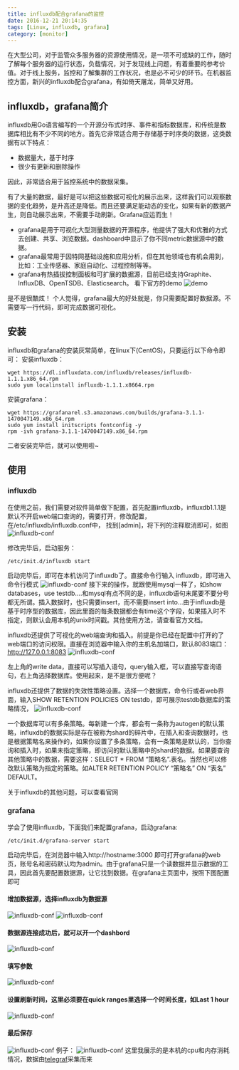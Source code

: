 ```yaml
---
title: influxdb配合grafana的监控
date: 2016-12-21 20:14:35
tags: [Linux, influxdb, grafana]
category: [monitor]
---
```


在大型公司，对于监管众多服务器的资源使用情况，是一项不可或缺的工作，随时了解每个服务器的运行状态，负载情况，对于发现线上问题，有着重要的参考价值。对于线上服务，监控和了解集群的工作状况，也是必不可少的环节。在机器监控方面，新兴的influxdb配合grafana，有如倚天屠龙，简单又好用。
<!--more-->

## influxdb，grafana简介
influxdb用Go语言编写的一个开源分布式时序、事件和指标数据库，和传统是数据库相比有不少不同的地方。首先它非常适合用于存储基于时序类的数据，这类数据有以下特点：

* 数据量大，基于时序
* 很少有更新和删除操作

因此，非常适合用于监控系统中的数据采集。

有了大量的数据，最好是可以把这些数据可视化的展示出来，这样我们可以观察数据的变化趋势，是升高还是降低。而且还要满足能动态的变化，如果有新的数据产生，则自动展示出来，不需要手动刷新。Grafana应运而生！

* grafana是用于可视化大型测量数据的开源程序，他提供了强大和优雅的方式去创建、共享、浏览数据。dashboard中显示了你不同metric数据源中的数据。
* grafana最常用于因特网基础设施和应用分析，但在其他领域也有机会用到，比如：工业传感器、家庭自动化、过程控制等等。
* grafana有热插拔控制面板和可扩展的数据源，目前已经支持Graphite、InfluxDB、OpenTSDB、Elasticsearch。
看下官方的demo
![demo](/images/influxdb-grafana/grafana-demo1.png)

是不是很酷炫！
个人觉得，grafana最大的好处就是，你只需要配置好数据源。不需要写一行代码，即可完成数据可视化。

## 安装
influxdb和grafana的安装灰常简单，在linux下(CentOS)，只要运行以下命令即可：
安装influxdb：
```
wget https://dl.influxdata.com/influxdb/releases/influxdb-1.1.1.x86_64.rpm
sudo yum localinstall influxdb-1.1.1.x8664.rpm
```
安装grafana：
```
wget https://grafanarel.s3.amazonaws.com/builds/grafana-3.1.1-1470047149.x86_64.rpm
sudo yum install initscripts fontconfig -y
rpm -ivh grafana-3.1.1-1470047149.x86_64.rpm
```
二者安装完毕后，就可以使用啦~

## 使用
### influxdb

在使用之前，我们需要对软件简单做下配置，首先配置influxdb，influxdb1.1.1是默认不开启web端口查询的，需要打开，修改配置，在/etc/influxdb/influxdb.conf中，
找到[admin]，将下列的注释取消即可，如图
![influxdb-conf](/images/influxdb-grafana/influxdb-conf.png)

修改完毕后，启动服务：
```
/etc/init.d/influxdb start
```
启动完毕后，即可在本机访问了influxdb了。直接命令行输入 influxdb，即可进入命令行模式
![influxdb-conf](/images/influxdb-grafana/influxdb-start.png)
接下来的操作，就跟使用mysql一样了，如show databases，use testdb….和mysql有点不同的是，influxdb语句末尾要不要分号都无所谓。插入数据时，也只需要insert，而不需要insert into…由于influxdb是基于时序型的数据库，因此里面的每条数据都会有time这个字段，如果插入时不指定，则默认会用本机的unix时间戳。其他使用方法，请查看官方文档。

influxdb还提供了可视化的web端查询和插入。前提是你已经在配置中打开的了web端口的访问权限。直接在浏览器中输入你的主机名加端口，默认8083端口：
http://127.0.0.1:8083
![influxdb-conf](/images/influxdb-grafana/influxdb-web.png)

左上角的write data，直接可以写插入语句，query输入框，可以直接写查询语句，右上角选择数据库。使用起来，是不是很方便呢？

influxdb还提供了数据的失效性策略设置。选择一个数据库，命令行或者web界面，输入SHOW RETENTION POLICIES ON testdb，即可展示testdb数据库的策略情况，
![influxdb-conf](/images/influxdb-grafana/influxdb-rp.png)

一个数据库可以有多条策略。每新建一个库，都会有一条称为autogen的默认策略，influxdb的数据实际是存在被称为shard的碎片中，在插入和查询数据时，也是根据策略名来操作的，如果你设置了多条策略，会有一条策略是默认的，当你查询和插入时，如果未指定策略，即访问的默认策略中的shard的数据。如果要查询其他策略中的数据，需要这样：SELECT * FROM “策略名”.表名。当然也可以修改默认策略为指定的策略。如ALTER RETENTION POLICY “策略名” ON “表名” DEFAULT。

关于influxdb的其他问题，可以查看官网

### grafana

学会了使用influxdb，下面我们来配置grafana，启动grafana:
```
/etc/init.d/grafana-server start
```

启动完毕后，在浏览器中输入http://hostname:3000
即可打开grafana的web页，账号名和密码默认均为admin。由于grafana只是一个读数据并显示数据的工具，因此首先要配置数据源，让它找到数据。在grafana主页面中，按照下图配置即可
#### 增加数据源，选择influxdb为数据源
![influxdb-conf](/images/influxdb-grafana/grafana-datasource.jpg)
![influxdb-conf](/images/influxdb-grafana/grafana-data-source.png)

#### 数据源连接成功后，就可以开一个dashbord
![influxdb-conf](/images/influxdb-grafana/grafana-add-dashbord.png)
#### 填写参数
![influxdb-conf](/images/influxdb-grafana/grafana-graph.png)
#### 设置刷新时间，这里必须要在quick ranges里选择一个时间长度，如Last 1 hour
![influxdb-conf](/images/influxdb-grafana/grafana-refresh.jpg)
#### 最后保存
![influxdb-conf](/images/influxdb-grafana/grafana-save.jpg)
例子：
![influxdb-conf](/images/influxdb-grafana/grafana-demo.png)
这里我展示的是本机的cpu和内存消耗情况，数据由[telegraf](https://www.influxdata.com/time-series-platform/telegraf/)采集而来